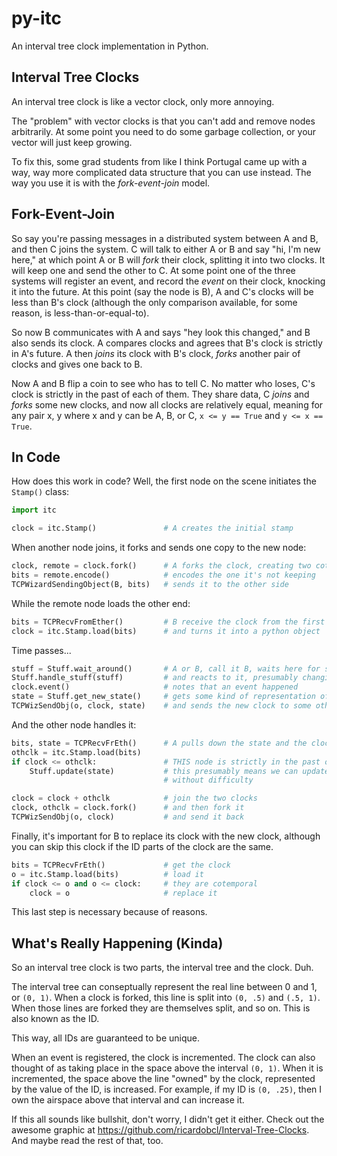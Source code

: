 py-itc
======

An interval tree clock implementation in Python.

Interval Tree Clocks
--------------------

An interval tree clock is like a vector clock, only more annoying.

The "problem" with vector clocks is that you can't add and remove
nodes arbitrarily.  At some point you need to do some garbage
collection, or your vector will just keep growing.

To fix this, some grad students from like I think Portugal came up
with a way, way more complicated data structure that you can use
instead.  The way you use it is with the _fork-event-join_ model.

Fork-Event-Join
---------------

So say you're passing messages in a distributed system between A
and B, and then C joins the system.  C will talk to either A or B
and say "hi, I'm new here," at which point A or B will _fork_ their
clock, splitting it into two clocks.  It will keep one and send the
other to C.  At some point one of the three systems will register
an event, and record the _event_ on their clock, knocking it into
the future.  At this point (say the node is B), A and C's clocks will
be less than B's clock (although the only comparison available, for
some reason, is less-than-or-equal-to).

So now B communicates with A and says "hey look this changed," and
B also sends its clock.  A compares clocks and agrees that B's clock
is strictly in A's future.  A then _joins_ its clock with B's clock,
_forks_ another pair of clocks and gives one back to B.

Now A and B flip a coin to see who has to tell C.  No matter who
loses, C's clock is strictly in the past of each of them.  They
share data, C _joins_ and _forks_ some new clocks, and now all
clocks are relatively equal, meaning for any pair x, y where x and
y can be A, B, or C, `x <= y == True` and `y <= x == True`.

In Code
-------

How does this work in code?  Well, the first node on the scene
initiates the `Stamp()` class:

```python
import itc

clock = itc.Stamp()               # A creates the initial stamp
```

When another node joins, it forks and sends one copy to the new node:

```python
clock, remote = clock.fork()      # A forks the clock, creating two cotemporal copies
bits = remote.encode()            # encodes the one it's not keeping
TCPWizardSendingObject(B, bits)   # sends it to the other side
```

While the remote node loads the other end:

```python
bits = TCPRecvFromEther()         # B receive the clock from the first node
clock = itc.Stamp.load(bits)      # and turns it into a python object
```

Time passes...

```python
stuff = Stuff.wait_around()       # A or B, call it B, waits here for something to happen
Stuff.handle_stuff(stuff)         # and reacts to it, presumably changing internal state
clock.event()                     # notes that an event happened
state = Stuff.get_new_state()     # gets some kind of representation of that new state
TCPWizSendObj(o, clock, state)    # and sends the new clock to some other node
```

And the other node handles it:

```python
bits, state = TCPRecvFrEth()      # A pulls down the state and the clock object
othclk = itc.Stamp.load(bits)
if clock <= othclk:               # THIS node is strictly in the past of the node we just got the data from
    Stuff.update(state)           # this presumably means we can update our state to match the other node's state
                                  # without difficulty

clock = clock + othclk            # join the two clocks
clock, othclk = clock.fork()      # and then fork it
TCPWizSendObj(o, clock)           # and send it back
```

Finally, it's important for B to replace its clock with the new
clock, although you can skip this clock if the ID parts of the clock
are the same.
```python
bits = TCPRecvFrEth()             # get the clock
o = itc.Stamp.load(bits)          # load it
if clock <= o and o <= clock:     # they are cotemporal
    clock = o                     # replace it
```

This last step is necessary because of reasons.

What's Really Happening (Kinda)
-------------------------------

So an interval tree clock is two parts, the interval tree and the
clock.  Duh.

The interval tree can conseptually represent the real line between
0 and 1, or `(0, 1)`.  When a clock is forked, this line is split
into `(0, .5)` and `(.5, 1)`.  When those lines are forked they are
themselves split, and so on.  This is also known as the ID.

This way, all IDs are guaranteed to be unique.

When an event is registered, the clock is incremented.  The clock
can also thought of as taking place in the space above the interval
`(0, 1)`.  When it is incremented, the space above the line "owned"
by the clock, represented by the value of the ID, is increased.
For example, if my ID is `(0, .25)`, then I own the airspace above
that interval and can increase it.

If this all sounds like bullshit, don't worry, I didn't get it
either.  Check out the awesome graphic at
https://github.com/ricardobcl/Interval-Tree-Clocks.  And maybe read
the rest of that, too.
